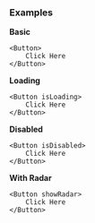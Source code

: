 ### Examples
**Basic**
```
<Button>
    Click Here
</Button>
```
**Loading**
```
<Button isLoading>
    Click Here
</Button>
```
**Disabled**
```
<Button isDisabled>
    Click Here
</Button>
```
**With Radar**
```
<Button showRadar>
    Click Here
</Button>
```
